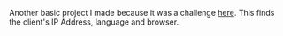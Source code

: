 Another basic project I made because it was a challenge [here](https://www.freecodecamp.org/learn/apis-and-microservices/apis-and-microservices-projects/request-header-parser-microservice).
This finds the client's IP Address, language and browser.
